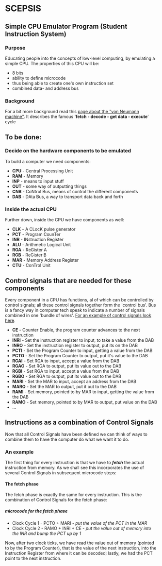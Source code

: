 # SCEPSIS

## Simple CPU Emulator Program (Student Instruction System)

### Purpose

Educating people into the concepts of low-level computing, by emulating a simple CPU. The properties of this CPU will be:

- 8 bits
- ability to define microcode
- thus being able to create one's own instruction set
- combined data- and address bus

### Background

For a bit more background read this [page about the "von Neumann machine"](https://geronimo370.nl/computers/theory/the-von-neumann-machine/). It describes the famous '**fetch - decode - get data - execute**' cycle

## To be done:

### Decide on the hardware components to be emulated

To build a computer we need components:

- **CPU** - Central Processing Unit
- **RAM** - Memory
- **INP** - means to input stuff
- **OUT** - some way of outputting things
- **CNB** - CoNtrol Bus, means of control the different components
- **DAB** - DAta Bus, a way to transport data back and forth

### Inside the actual CPU

Further down, inside the CPU we have components as well:

- **CLK** - A CLocK pulse generator
- **PCT** - Program CounTer
- **INR** - INstruction Register
- **ALU** - Arithmetic Logical Unit
- **RGA** - ReGister A
- **RGB** - ReGister B
- **MAR** - Memory Address Register
- **CTU** - ConTrol Unit


## Control signals that are needed for these components

Every component in a CPU has functions, al of which can be controlled by control signals; all these control signals together form the 'control bus'. Bus is a fancy way in computer tech speak to indicate a number of signals combined in one 'bundle of wires'. [For an example of control signals look here](https://geronimo370.nl/wp-content/uploads/2019/05/Microcode_control_signals.pdf "Example of Control Signals").

- **CE** - Counter Enable, the program counter advances to the next instruction
- **INRI** - Set the instruction register to input, to take a value from the DAB
- **INRO** - Set the instruction register to output, put its on the DAB
- **PCTI** - Set the Program Counter to input, getting a value from the DAB
- **PCTO** - Set the Program Counter to output, put it's value to the DAB
- **RGAI** - Set RGA to input, accept a value from the DAB
- **RGAO** - Set RGA to output, put its value out to the DAB
- **RGBI** - Set RGA to input, accept a value from the DAB
- **RGBO** - Set RGA to output, put its value out to the DAB
- **MARI** - Set the MAR to input, accept an address from the DAB
- **MARO** - Set the MAR to output, put it out to the DAB
- **RAMI** - Set memory, pointed to by MAR to input, getting the value from the DAB
- **RAMO** - Set memory, pointed to by MAR to output, put value on the DAB
- ...


## Instructions as a combination of Control Signals

Now that all Control Signals have been defined we can think of ways to combine them to have the computer do what we want it to do.

### An example

The first thing for every instruction is that we have to ***fetch*** the actual instruction from memory. As we shall see this incorporates the use of several Control Signals in subsequent microcode steps:

#### The fetch phase

The fetch phase is exactly the same for every instruction. This is the combination of Control Signals for the fetch phase:

##### microcode for the fetch phase

- Clock Cycle 1 - PCTO + MARI - *put the value of the PCT in the MAR*
- Clock Cycle 2 - RAMO + INRI + CE - *put the value out of memory into the INR and bump the PCT up by 1*

Now, after two clock ticks, we have read the value out of memory (pointed to by the Program Counter), that is the value of the next instruction, into the Instruction Register from where it can be decoded; lastly, we had the PCT point to the next instruction.


